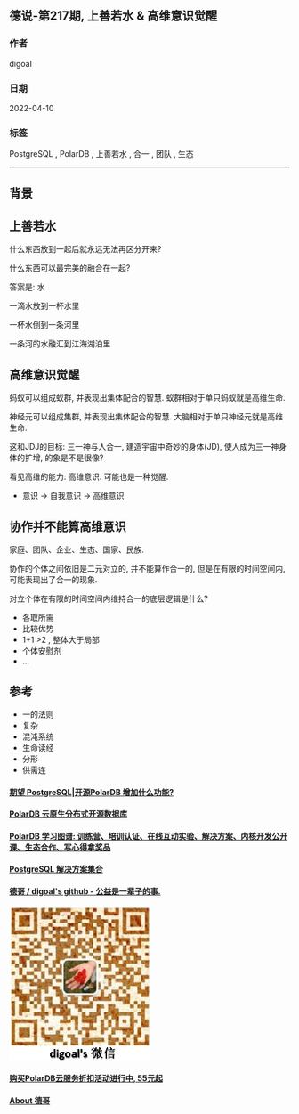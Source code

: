 ## 德说-第217期, 上善若水 & 高维意识觉醒       
        
### 作者        
digoal        
        
### 日期        
2022-04-10       
        
### 标签        
PostgreSQL , PolarDB , 上善若水 , 合一 , 团队 , 生态           
        
----        
        
## 背景      
       
## 上善若水    
什么东西放到一起后就永远无法再区分开来?     
    
什么东西可以最完美的融合在一起?     
    
答案是: 水    
    
一滴水放到一杯水里    
    
一杯水倒到一条河里    
    
一条河的水融汇到江海湖泊里    
    
## 高维意识觉醒      
蚂蚁可以组成蚁群, 并表现出集体配合的智慧. 蚁群相对于单只蚂蚁就是高维生命.         
    
神经元可以组成集群, 并表现出集体配合的智慧. 大脑相对于单只神经元就是高维生命.       
    
这和JDJ的目标: 三一神与人合一, 建造宇宙中奇妙的身体(JD), 使人成为三一神身体的扩增, 的象是不是很像?      
    
    
看见高维的能力: 高维意识. 可能也是一种觉醒.       
- 意识 -> 自我意识 -> 高维意识       
      
## 协作并不能算高维意识      
家庭、团队、企业、生态、国家、民族.       
    
协作的个体之间依旧是二元对立的, 并不能算作合一的, 但是在有限的时间空间内, 可能表现出了合一的现象.       
    
对立个体在有限的时间空间内维持合一的底层逻辑是什么?      
- 各取所需     
- 比较优势     
- 1+1 >2 , 整体大于局部      
- 个体安慰剂       
- ...        
    
## 参考    
- 一的法则    
- 复杂    
- 混沌系统    
- 生命读经    
- 分形    
- 供需连    
      
  
#### [期望 PostgreSQL|开源PolarDB 增加什么功能?](https://github.com/digoal/blog/issues/76 "269ac3d1c492e938c0191101c7238216")
  
  
#### [PolarDB 云原生分布式开源数据库](https://github.com/ApsaraDB "57258f76c37864c6e6d23383d05714ea")
  
  
#### [PolarDB 学习图谱: 训练营、培训认证、在线互动实验、解决方案、内核开发公开课、生态合作、写心得拿奖品](https://www.aliyun.com/database/openpolardb/activity "8642f60e04ed0c814bf9cb9677976bd4")
  
  
#### [PostgreSQL 解决方案集合](../201706/20170601_02.md "40cff096e9ed7122c512b35d8561d9c8")
  
  
#### [德哥 / digoal's github - 公益是一辈子的事.](https://github.com/digoal/blog/blob/master/README.md "22709685feb7cab07d30f30387f0a9ae")
  
  
![digoal's wechat](../pic/digoal_weixin.jpg "f7ad92eeba24523fd47a6e1a0e691b59")
  
  
#### [购买PolarDB云服务折扣活动进行中, 55元起](https://www.aliyun.com/activity/new/polardb-yunparter?userCode=bsb3t4al "e0495c413bedacabb75ff1e880be465a")
  
  
#### [About 德哥](https://github.com/digoal/blog/blob/master/me/readme.md "a37735981e7704886ffd590565582dd0")
  
